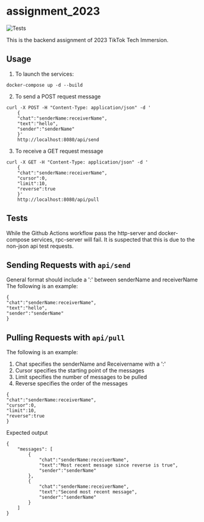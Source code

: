 # assignment_2023

![Tests](https://github.com/vrsb99/assignment_2023/actions/workflows/test.yml/badge.svg)

This is the backend assignment of 2023 TikTok Tech Immersion.

## Usage

1. To launch the services: 
```
docker-compose up -d --build
```
2. To send a POST request message
```
curl -X POST -H "Content-Type: application/json" -d '
    {
    "chat":"senderName:receiverName",
    "text":"hello",
    "sender":"senderName"
    }' 
    http://localhost:8080/api/send
```
3. To receive a GET request message
```
curl -X GET -H "Content-Type: application/json" -d '
    {
    "chat":"senderName:receiverName",
    "cursor":0,
    "limit":10,
    "reverse":true
    }' 
    http://localhost:8080/api/pull
```

## Tests

While the Github Actions workflow pass the http-server and docker-compose services, rpc-server will fail. It is suspected that this is due to the non-json api test requests.

## Sending Requests with `api/send`
General format should include a ':' between senderName and receiverName
The following is an example:
```
{
"chat":"senderName:receiverName",
"text":"hello",
"sender":"senderName"
}
```

## Pulling Requests with `api/pull`
The following is an example:

1. Chat specifies the senderName and Receivername with a ':'
2. Cursor specifies the starting point of the messages
3. Limit specifies the number of messages to be pulled
4. Reverse specifies the order of the messages
```
{
"chat":"senderName:receiverName",
"cursor":0,
"limit":10,
"reverse":true
}
```
Expected output
```
{
    "messages": [
        {
            "chat":"senderName:receiverName",
            "text":"Most recent message since reverse is true",
            "sender":"senderName"
        },
        {
            "chat":"senderName:receiverName",
            "text":"Second most recent message",
            "sender":"senderName"
        }
    ]
}
```
